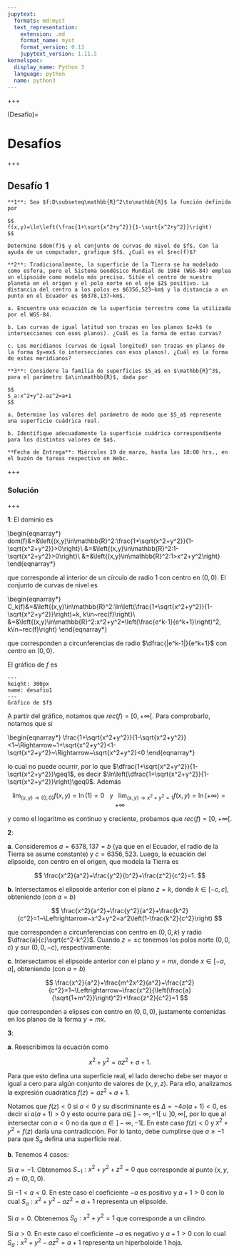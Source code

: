 ```yaml
---
jupytext:
  formats: md:myst
  text_representation:
    extension: .md
    format_name: myst
    format_version: 0.13
    jupytext_version: 1.11.5
kernelspec:
  display_name: Python 3
  language: python
  name: python3
---
```


<!--###########################################################################################################################
##############################################################################################################################
#############################################################################################
-->

+++

(Desafio)=
# Desafíos

+++

## Desafío 1

```{admonition} Problemas
**1**: Sea $f:D\subseteq\mathbb{R}^2\to\mathbb{R}$ la función definida por 

$$
f(x,y)=\ln\left(\frac{1+\sqrt{x^2+y^2}}{1-\sqrt{x^2+y^2}}\right)
$$ 

Determine $dom(f)$ y el conjunto de curvas de nivel de $f$. Con la ayuda de un computador, grafique $f$. ¿Cuál es el $rec(f)$?

**2**: Tradicionalmente, la superficie de la Tierra se ha modelado como esfera, pero el Sistema Geodésico Mundial de 1984 (WGS-84) emplea un elipsoide como modelo más preciso. Sitúe el centro de nuestro planeta en el origen y el polo norte en el eje $Z$ positivo. La distancia del centro a los polos es $6356,523~km$ y la distancia a un punto en el Ecuador es $6378,137~km$.

a. Encuentre una ecuación de la superficie terrestre como la utilizada por el WGS-84.

b. Las curvas de igual latitud son trazas en los planos $z=k$ (o intersecciones con esos planos). ¿Cuál es la forma de estas curvas?

c. Los meridianos (curvas de igual longitud) son trazas en planos de la forma $y=mx$ (o intersecciones con esos planos). ¿Cuál es la forma de estos meridianos?

**3**: Considere la familia de superficies $S_a$ en $\mathbb{R}^3$, para el parámetro $a\in\mathbb{R}$, dada por 

$$
S_a:x^2+y^2-az^2=a+1
$$

a. Determine los valores del parámetro de modo que $S_a$ represente una superficie cuádrica real.

b. Identifique adecuadamente la superficie cuádrica correspondiente para los distintos valores de $a$.

**Fecha de Entrega**: Miércoles 19 de marzo, hasta las 18:00 hrs., en el buzón de tareas respectivo en Webc.
```

+++

### Solución

+++

**1**: El dominio es

\begin{eqnarray*}
dom(f)&=&\left\{(x,y)\in\mathbb{R}^2:\frac{1+\sqrt{x^2+y^2}}{1-\sqrt{x^2+y^2}}>0\right\}\\
&=&\left\{(x,y)\in\mathbb{R}^2:1-\sqrt{x^2+y^2}>0\right\}\\
&=&\left\{(x,y)\in\mathbb{R}^2:1>x^2+y^2\right\} 
\end{eqnarray*}

que corresponde al interior de un círculo de radio $1$ con centro en $(0,0)$. El conjunto de curvas de nivel es

\begin{eqnarray*}
C_k(f)&=&\left\{(x,y)\in\mathbb{R}^2:\ln\left(\frac{1+\sqrt{x^2+y^2}}{1-\sqrt{x^2+y^2}}\right)=k, k\in~rec(f)\right\}\\
&=&\left\{(x,y)\in\mathbb{R}^2:x^2+y^2=\left(\frac{e^k-1}{e^k+1}\right)^2, k\in~rec(f)\right\}
\end{eqnarray*}

que corresponden a circunferencias de radio $\dfrac{|e^k-1|}{e^k+1}$ con centro en $(0,0)$.

El gráfico de $f$ es

```{figure} desafio1p1.png
---
height: 300px
name: desafio1
---
Gráfico de $f$
```

A partir del gráfico, notamos que $rec(f)=[0,+\infty[$. Para comprobarlo, notamos que si 

\begin{eqnarray*}
\frac{1+\sqrt{x^2+y^2}}{1-\sqrt{x^2+y^2}}<1~\Rightarrow~1+\sqrt{x^2+y^2}<1-\sqrt{x^2+y^2}~\Rightarrow~\sqrt{x^2+y^2}<0
\end{eqnarray*}

lo cual no puede ocurrir, por lo que $\dfrac{1+\sqrt{x^2+y^2}}{1-\sqrt{x^2+y^2}}\geq1$, es decir $\ln\left(\dfrac{1+\sqrt{x^2+y^2}}{1-\sqrt{x^2+y^2}}\right)\geq0$. Además 

$$
\lim_{(x,y)\to(0,0)}f(x,y)=\ln(1)=0~~~\text{y}~~~\lim_{(x,y)\to x^2+y^2=1}f(x,y)=\ln(+\infty)=+\infty
$$ 

y como el logaritmo es continuo y creciente, probamos que $rec(f)=[0,+\infty[$.

**2**: 

**a**. Consideremos $a=6378,137=b$ (ya que en el Ecuador, el radio de la Tierra se asume constante) y $c=6356,523$. Luego, la ecuación del elipsoide, con centro en el origen, que modela la Tierra es 

$$
\frac{x^2}{a^2}+\frac{y^2}{b^2}+\frac{z^2}{c^2}=1.
$$

**b**. Intersectamos el elipsoide anterior con el plano $z=k$, donde $k\in[-c,c]$, obteniendo (con $a=b$) 

$$
\frac{x^2}{a^2}+\frac{y^2}{a^2}+\frac{k^2}{c^2}=1~\Leftrightarrow~x^2+y^2=a^2\left(1-\frac{k^2}{c^2}\right)
$$ 

que corresponden a circunferencias con centro en $(0,0,k)$ y radio $\dfrac{a}{c}\sqrt{c^2-k^2}$. Cuando $z=\pm c$ tenemos los polos norte $(0,0,c)$ y sur $(0,0,-c)$, respectivamente.

**c**. Intersectamos el elipsoide anterior con el plano $y=mx$, donde $x\in[-a,a]$, obteniendo (con $a=b$) 

$$
\frac{x^2}{a^2}+\frac{m^2x^2}{a^2}+\frac{z^2}{c^2}=1~\Leftrightarrow~\frac{x^2}{\left(\frac{a}{\sqrt{1+m^2}}\right)^2}+\frac{z^2}{c^2}=1
$$ 

que corresponden a elipses con centro en $(0,0,0)$, justamente contenidas en los planos de la forma $y=mx$.

**3**: 

**a**. Reescribimos la ecuación como

$$
x^2 + y^2 = az^2 + a + 1.
$$

Para que esto defina una superficie real, el lado derecho debe ser mayor o igual a cero para algún conjunto de valores de $(x,y,z)$. Para ello, analizamos la expresión cuadrática $f(z)=az^2 + a + 1$. 

Notamos que $f(z)<0$ si $a<0$ y su discriminante es $\Delta=-4a(a+1)<0$, es decir si $a(a+1)>0$ y esto ocurre para $a\in~]-\infty,-1[~\cup~]0,\infty[$, por lo que al intersectar con $a<0$ no da que $a\in]-\infty,-1[$. En este caso $f(z)<0$ y $x^2 + y^2 =f(z)$ daría una contradicción. Por lo tanto, debe cumplirse que $a\geq-1$ para que $S_a$ defina una superficie real.

**b**. Tenemos 4 casos:

Si $a=-1$. Obtenemos $S_{-1}:x^2+y^2+z^2=0$ que corresponde al punto $(x,y,z)=(0,0,0)$.

Si $-1<a<0$. En este caso el coeficiente $-a$ es positivo y $a+1>0$ con lo cual $S_a:x^2+y^2-az^2=a+1$ representa un elipsoide.

Si $a=0$. Obtenemos $S_0:x^2+y^2=1$ que corresponde a un cilindro.

Si $a>0$. En este caso el coeficiente $-a$ es negativo y $a+1>0$ con lo cual $S_a:x^2+y^2-az^2=a+1$ representa un hiperboloide 1 hoja.